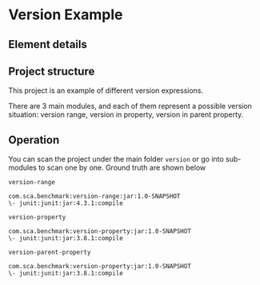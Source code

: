 #  Version Example

## Element details

## Project structure

This project is an example of different version expressions.

There are 3 main modules, and each of them represent a possible version situation: version range, version in property, version in parent property.

## Operation

You can scan the project under the main folder `version` or go into sub-modules to scan one by one. Ground truth are shown below

`version-range`

```
com.sca.benchmark:version-range:jar:1.0-SNAPSHOT
\- junit:junit:jar:4.3.1:compile
```



`version-property`

```
com.sca.benchmark:version-property:jar:1.0-SNAPSHOT
\- junit:junit:jar:3.8.1:compile
```



`version-parent-property`

```
com.sca.benchmark:version-property:jar:1.0-SNAPSHOT
\- junit:junit:jar:3.8.1:compile
```


